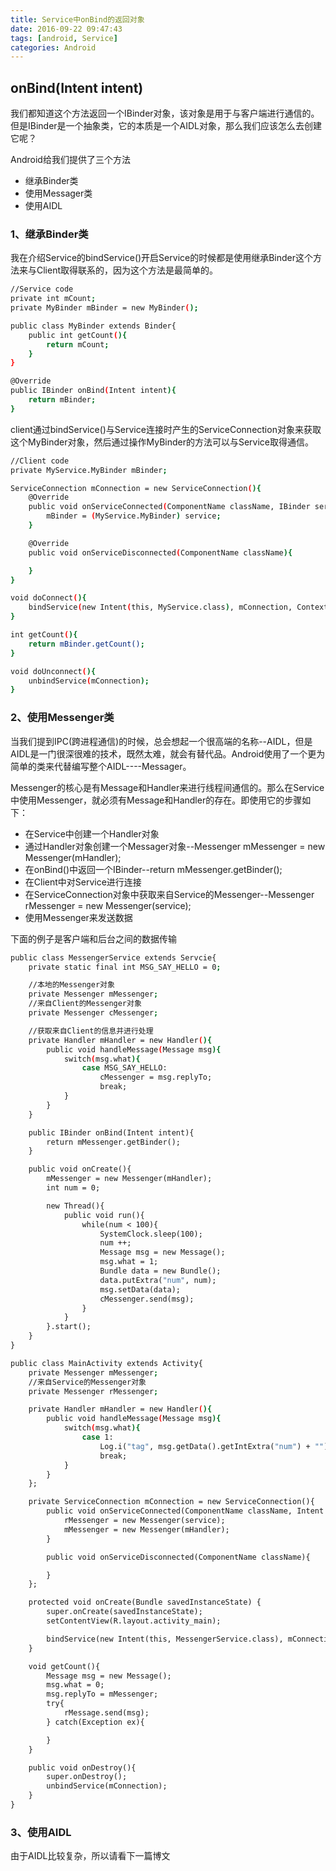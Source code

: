 ```yaml
---
title: Service中onBind的返回对象
date: 2016-09-22 09:47:43
tags: [android, Service]
categories: Android
---
```


## onBind(Intent intent)

我们都知道这个方法返回一个IBinder对象，该对象是用于与客户端进行通信的。但是IBinder是一个抽象类，它的本质是一个AIDL对象，那么我们应该怎么去创建它呢？

Android给我们提供了三个方法
* 继承Binder类
* 使用Messager类
* 使用AIDL

### 1、继承Binder类

我在介绍Service的bindService()开启Service的时候都是使用继承Binder这个方法来与Client取得联系的，因为这个方法是最简单的。

``` bash
//Service code
private int mCount;
private MyBinder mBinder = new MyBinder();

public class MyBinder extends Binder{
	public int getCount(){
		return mCount;
	}
}

@Override
public IBinder onBind(Intent intent){
	return mBinder;
}
```

client通过bindService()与Service连接时产生的ServiceConnection对象来获取这个MyBinder对象，然后通过操作MyBinder的方法可以与Service取得通信。

``` bash
//Client code
private MyService.MyBinder mBinder;

ServiceConnection mConnection = new ServiceConnection(){
	@Override
	public void onServiceConnected(ComponentName className, IBinder service){
		mBinder = (MyService.MyBinder) service;
	}

	@Override
	public void onServiceDisconnected(ComponentName className){

	}
}

void doConnect(){
	bindService(new Intent(this, MyService.class), mConnection, Context.BIND_AUTH_CREATE);
}

int getCount(){
	return mBinder.getCount();
}

void doUnconnect(){
	unbindService(mConnection);
}

```

### 2、使用Messenger类

当我们提到IPC(跨进程通信)的时候，总会想起一个很高端的名称--AIDL，但是AIDL是一门很深很难的技术，既然太难，就会有替代品。Android使用了一个更为简单的类来代替编写整个AIDL----Messager。

Messenger的核心是有Message和Handler来进行线程间通信的。那么在Service中使用Messenger，就必须有Message和Handler的存在。即使用它的步骤如下：

* 在Service中创建一个Handler对象
* 通过Handler对象创建一个Messager对象--Messenger mMessenger = new Messenger(mHandler);
* 在onBind()中返回一个IBinder--return mMessenger.getBinder();
* 在Client中对Service进行连接
* 在ServiceConnection对象中获取来自Service的Messenger--Messenger rMessenger = new Messenger(service);
* 使用Messenger来发送数据

下面的例子是客户端和后台之间的数据传输
``` bash
public class MessengerService extends Servcie{
	private static final int MSG_SAY_HELLO = 0;

	//本地的Messenger对象
	private Messenger mMessenger;
	//来自Client的Messenger对象
	private Messenger cMessenger;

	//获取来自Client的信息并进行处理
	private Handler mHandler = new Handler(){
		public void handleMessage(Message msg){
			switch(msg.what){
				case MSG_SAY_HELLO:
					cMessenger = msg.replyTo;
					break;
			}
		}
	}

	public IBinder onBind(Intent intent){
		return mMessenger.getBinder();
	}

	public void onCreate(){
		mMessenger = new Messenger(mHandler);
		int num = 0;

		new Thread(){
			public void run(){
				while(num < 100){
					SystemClock.sleep(100);
					num ++;
					Message msg = new Message();
					msg.what = 1;
					Bundle data = new Bundle();
					data.putExtra("num", num);
					msg.setData(data);
					cMessenger.send(msg);
				}
			}
		}.start();
	}
}
```

``` bash
public class MainActivity extends Activity{
	private Messenger mMessenger;
	//来自Service的Messenger对象
	private Messenger rMessenger;

	private Handler mHandler = new Handler(){
		public void handleMessage(Message msg){
			switch(msg.what){
				case 1:
					Log.i("tag", msg.getData().getIntExtra("num") + "");
					break;
			}
		}
	};

	private ServiceConnection mConnection = new ServiceConnection(){
		public void onServiceConnected(ComponentName className, Intent service){
			rMessenger = new Messenger(service);
			mMessenger = new Messenger(mHandler);
		}

		public void onServiceDisconnected(ComponentName className){

		}
	};

	protected void onCreate(Bundle savedInstanceState) {
        super.onCreate(savedInstanceState);
        setContentView(R.layout.activity_main);

        bindService(new Intent(this, MessengerService.class), mConnection, Context.BIND_AUTO_CREATE);
    }

    void getCount(){
    	Message msg = new Message();
    	msg.what = 0;
    	msg.replyTo = mMessenger;
    	try{
    		rMessage.send(msg);
    	} catch(Exception ex){

    	}
    }

    public void onDestroy(){
    	super.onDestroy();
    	unbindService(mConnection);
    }
}
```

### 3、使用AIDL

由于AIDL比较复杂，所以请看下一篇博文







